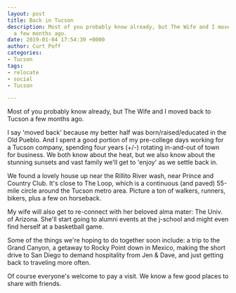 ```yaml
---
layout: post
title: Back in Tucson
description: Most of you probably know already, but The Wife and I moved back to Tucson
  a few months ago.
date: 2019-01-04 17:54:39 +0000
author: Curt Poff
categories:
- Tucson
tags:
- relocate
- social
- Tucson

---
```

Most of you probably know already, but The Wife and I moved back to Tucson a few months ago. 

<!--more-->

I say 'moved back' because my better half was born/raised/educated in the Old Pueblo. And I spent a good portion of my pre-college days working for a Tucson company, spending four years (+/-) rotating in-and-out of town for business. We both know about the heat, but we also know about the stunning sunsets and vast family we'll get to 'enjoy' as we settle back in.

We found a lovely house up near the Rillito River wash, near Prince and Country Club. It's close to The Loop, which is a continuous (and paved) 55-mile circle around the Tucson metro area. Picture a ton of walkers, runners, bikers, plus a few on horseback.

My wife will also get to re-connect with her beloved alma mater: The Univ. of Arizona. She'll start going to alumni events at the j-school and might even find herself at a basketball game.

Some of the things we're hoping to do together soon include: a trip to the Grand Canyon, a getaway to Rocky Point down in Mexico, making the short drive to San Diego to demand hospitality from Jen & Dave, and just getting back to traveling more often.

Of course everyone's welcome to pay a visit. We know a few good places to share with friends.